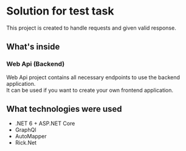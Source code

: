 # Solution for test task

This project is created to handle requests and given valid response.

## What's inside

### Web Api  (Backend)
Web Api project contains all necessary endpoints to use the backend application.  
It can be used if you want to create your own frontend application.

## What technologies were used

- .NET 6 + ASP.NET Core
- GraphQl
- AutoMapper  
- Rick.Net